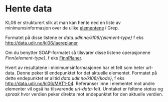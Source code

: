 # Hente data

KL06 er strukturert slik at man kan hente ned en liste av minimumsinformasjon over de ulike [elementene](../oversikt_over_api.html) i Grep.

Formatet på disse listene er *data.udir.no/kl06/{element-type}* f eks http://data.udir.no/kl06/laereplaner

Om du benytter SOAP-formatet så tilsvarer disse listene operasjonene *Finn{element-type}*, f eks [FinnPlaner](http://data.udir.no/kl06/soap#FinnPlaner).

Hvert av resultatene i minimumsinformasjonen har et felt som heter url-data. Denne peker til endepunktet for det aktuelle elementet. Formatet på dette endepunktet er alltid *data.udir.no/kl06/{kode}*, f eks http://data.udir.no/kl06/MAT1-04. Referanser inne i elementet mot andre elementer vil også ha tilsvarende *url-data*-felt. Unntaket er feltene *status* og *spraak* hvor verdien peker direkte mot endepunktet for den aktuelle verdien.